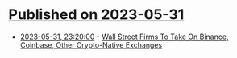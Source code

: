 # [Published on 2023-05-31](index.md)

* [2023-05-31, 23:20:00](https://slashdot.org/story/23/05/31/2032242/wall-street-firms-to-take-on-binance-coinbase-other-crypto-native-exchanges?utm_source=rss1.0mainlinkanon&utm_medium=feed) - [Wall Street Firms To Take On Binance, Coinbase, Other Crypto-Native Exchanges](https://slashdot.org/story/23/05/31/2032242/wall-street-firms-to-take-on-binance-coinbase-other-crypto-native-exchanges?utm_source=rss1.0mainlinkanon&utm_medium=feed)
